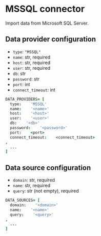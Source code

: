 # MSSQL connector

Import data from Microsoft SQL Server.

## Data provider configuration

* `type`: `"MSSQL"`
* `name`: str, required
* `host`: str, required
* `user`: str, required
* `db`: str
* `password`: str
* `port`: int
* `connect_timeout`: int

```coffee
DATA_PROVIDERS= [
  type:    'MSSQL'
  name:    '<name>'
  host:    '<host>'
  user:    '<user>'
  db:    '<db>'
  password:    '<password>'
  port:    <port>
  connect_timeout:    <connect_timeout>
,
  ...
]
```


## Data source configuration

* `domain`: str, required
* `name`: str, required
* `query`: str (not empty), required

```coffee
DATA_SOURCES= [
  domain:    '<domain>'
  name:    '<name>'
  query:    '<query>'
,
  ...
]
```